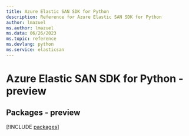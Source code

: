 ```yaml
---
title: Azure Elastic SAN SDK for Python
description: Reference for Azure Elastic SAN SDK for Python
author: lmazuel
ms.author: lmazuel
ms.data: 06/26/2023
ms.topic: reference
ms.devlang: python
ms.service: elasticsan
---
```

# Azure Elastic SAN SDK for Python - preview
## Packages - preview
[!INCLUDE [packages](elastic-san-index.md)]